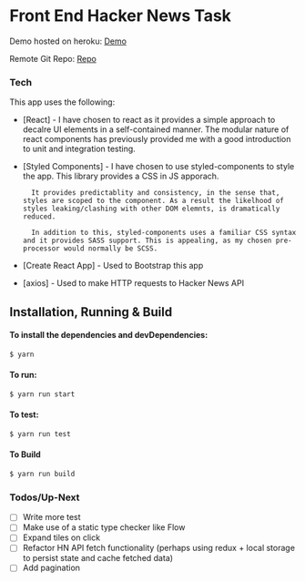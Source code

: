 # Front End Hacker News Task

Demo hosted on heroku: [Demo](https://sleepy-mesa-30516.herokuapp.com/)

Remote Git Repo: [Repo](https://github.com/Digiriku/hacker-news-front-end)

### Tech

This app uses the following:

- [React] - I have chosen to react as it provides a simple approach to decalre UI elements in a self-contained manner. The modular nature of react components has previously provided me with a good introduction to unit and integration testing.

- [Styled Components] - I have chosen to use styled-components to style the app. This library provides a CSS in JS apporach.

      	It provides predictablity and consistency, in the sense that, styles are scoped to the component. As a result the likelhood of styles leaking/clashing with other DOM elemnts, is dramatically reduced.

      	In addition to this, styled-components uses a familiar CSS syntax and it provides SASS support. This is appealing, as my chosen pre-processor would normally be SCSS.

- [Create React App] - Used to Bootstrap this app
- [axios] - Used to make HTTP requests to Hacker News API

## Installation, Running &amp; Build

#### To install the dependencies and devDependencies:

```sh
$ yarn
```

#### To run:

```sh
$ yarn run start
```

#### To test:

```sh
$ yarn run test
```

#### To Build

```sh
$ yarn run build
```

### Todos/Up-Next

- [ ] Write more test
- [ ] Make use of a static type checker like Flow
- [ ] Expand tiles on click
- [ ] Refactor HN API fetch functionality (perhaps using redux + local storage to persist state and cache fetched data)
- [ ] Add pagination
